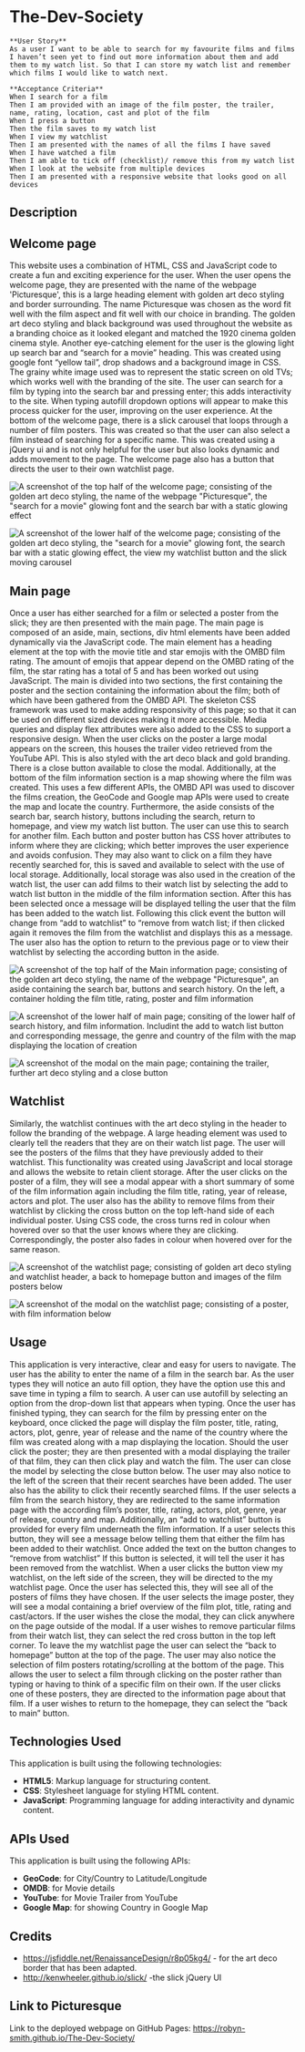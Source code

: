 # The-Dev-Society
```
**User Story**
As a user I want to be able to search for my favourite films and films I haven’t seen yet to find out more information about them and add them to my watch list. So that I can store my watch list and remember which films I would like to watch next. 

**Acceptance Criteria**
When I search for a film
Then I am provided with an image of the film poster, the trailer, name, rating, location, cast and plot of the film
When I press a button
Then the film saves to my watch list
When I view my watchlist 
Then I am presented with the names of all the films I have saved
When I have watched a film 
Then I am able to tick off (checklist)/ remove this from my watch list
When I look at the website from multiple devices
Then I am presented with a responsive website that looks good on all devices
```
## Description
## Welcome page
This website uses a combination of HTML, CSS and JavaScript code to create a fun and exciting experience for the user. When the user opens the welcome page, they are presented with the name of the webpage 'Picturesque', this is a large heading element with golden art deco styling and border surrounding. The name Picturesque was chosen as the word fit well with the film aspect and fit well with our choice in branding. The golden art deco styling and black background was used throughout the website as a branding choice as it looked elegant and matched the 1920 cinema golden cinema style. Another eye-catching element for the user is the glowing light up search bar and “search for a movie” heading. This was created using google font “yellow tail”, drop shadows and a background image in CSS. The grainy white image used was to represent the static screen on old TVs; which works well with the branding of the site. The user can search for a film by typing into the search bar and pressing enter; this adds interactivity to the site. When typing autofill dropdown options will appear to make this process quicker for the user, improving on the user experience. At the bottom of the welcome page, there is a slick carousel that loops through a number of film posters. This was created so that the user can also select a film instead of searching for a specific name. This was created using a jQuery ui and is not only helpful for the user but also looks dynamic and adds movement to the page. The welcome page also has a button that directs the user to their own watchlist page.

![A screenshot of the top half of the welcome page; consisting of the golden art deco styling, the name of the webpage "Picturesque", the "search for a movie" glowing font and the search bar with a static glowing effect](./assets/images/screenshot1.png)

![A screenshot of the lower half of the welcome page; consisting of the golden art deco styling, the "search for a movie" glowing font, the search bar with a static glowing effect, the view my watchlist button and the slick moving carousel](./assets/images/screenshot2.png)

## Main page
Once a user has either searched for a film or selected a poster from the slick; they are then presented with the main page. The main page is composed of an aside, main, sections, div html elements have been added dynamically via the JavaScript code. The main element has a heading element at the top with the movie title and star emojis with the OMBD film rating. The amount of emojis that appear depend on the OMBD rating of the film, the star rating has a total of 5 and has been worked out using JavaScript. The main is divided into two sections, the first containing the poster and the section containing the information about the film; both of which have been gathered from the OMBD API. The skeleton CSS framework was used to make adding responsivity of this page; so that it can be used on different sized devices making it more accessible. Media queries and display flex attributes were also added to the CSS to support a responsive design. When the user clicks on the poster a large modal appears on the screen, this houses the trailer video retrieved from the YouTube API. This is also styled with the art deco black and gold branding. There is a close button available to close the modal. Additionally, at the bottom of the film information section is a map showing where the film was created. This uses a few different APIs, the OMBD API was used to discover the films creation, the GeoCode and Google map APIs were used to create the map and locate the country. 
Furthermore, the aside consists of the search bar, search history, buttons including the search, return to homepage, and view my watch list button. The user can use this to search for another film. Each button and poster button has CSS hover attributes to inform where they are clicking; which better improves the user experience and avoids confusion. They may also want to click on a film they have recently searched for, this is saved and available to select with the use of local storage. Additionally, local storage was also used in the creation of the watch list, the user can add films to their watch list by selecting the add to watch list button in the middle of the film information section. After this has been selected once a message will be displayed telling the user that the film has been added to the watch list. Following this click event the button will change from “add to watchlist” to “remove from watch list; if then clicked again it removes the film from the watchlist and displays this as a message. The user also has the option to return to the previous page or to view their watchlist by selecting the according button in the aside.

![A screenshot of the top half of the Main information page; consisting of the golden art deco styling, the name of the webpage "Picturesque", an aside containing the search bar, buttons and search history. On the left, a container holding the film title, rating, poster and film information](./assets/images/screenshot3.png)

![A screenshot of the lower half of main page; consiting of the lower half of search history, and film information. Includint the add to watch list button and corresponding message, the genre and country of the film with the map displaying the location of creation](./assets/images/screenshot4.png)

![A screenshot of the modal on the main page; containing the trailer, further art deco styling and a close button](./assets/images/screenshot5.png)

## Watchlist
Similarly, the watchlist continues with the art deco styling in the header to follow the branding of the webpage. A large heading element was used to clearly tell the readers that they are on their watch list page. The user will see the posters of the films that they have previously added to their watchlist. This functionality was created using JavaScript and local storage and allows the website to retain client storage. After the user clicks on the poster of a film, they will see a modal appear with a short summary of some of the film information again including the film title, rating, year of release, actors and plot. The user also has the ability to remove films from their watchlist by clicking the cross button on the top left-hand side of each individual poster. Using CSS code, the cross turns red in colour when hovered over so that the user knows where they are clicking. Correspondingly, the poster also fades in colour when hovered over for the same reason.

![A screenshot of the watchlist page; consisting of golden art deco styling and watchlist header, a back to homepage button and images of the film posters below](./assets/images/screenshot6.png)

![A screenshot of the modal on the watchlist page; consisting of a poster, with film information below](./assets/images/screenshot7.png)

## Usage
This application is very interactive, clear and easy for users to navigate. The user has the ability to enter the name of a film in the search bar. As the user types they will notice an auto fill option, they have the option use this and save time in typing a film to search. A user can use autofill by selecting an option from the drop-down list that appears when typing. Once the user has finished typing, they can search for the film by pressing enter on the keyboard, once clicked the page will display the film poster, title, rating, actors, plot, genre, year of release and the name of the country where the film was created along with a map displaying the location. Should the user click the poster; they are then presented with a modal displaying the trailer of that film, they can then click play and watch the film. The user can close the model by selecting the close button below. The user may also notice to the left of the screen that their recent searches have been added. The user also has the ability to click their recently searched films. If the user selects a film from the search history, they are redirected to the same information page with the according film’s poster, title, rating, actors, plot, genre, year of release, country and map. 
Additionally, an “add to watchlist” button is provided for every film underneath the film information. If a user selects this button, they will see a message below telling them that either the film has been added to their watchlist. Once added the text on the button changes to “remove from watchlist” If this button is selected, it will tell the user it has been removed from the watchlist. When a user clicks the button view my watchlist, on the left side of the screen, they will be directed to the my watchlist page. Once the user has selected this, they will see all of the posters of films they have chosen. If the user selects the image poster, they will see a modal containing a brief overview of the film plot, title, rating and cast/actors. If the user wishes the close the modal, they can click anywhere on the page outside of the modal. If a user wishes to remove particular films from their watch list, they can select the red cross button in the top left corner. To leave the my watchlist page the user can select the “back to homepage” button at the top of the page. The user may also notice the selection of film posters rotating/scrolling at the bottom of the page. This allows the user to select a film through clicking on the poster rather than typing or having to think of a specific film on their own. If the user clicks one of these posters, they are directed to the information page about that film. If a user wishes to return to the homepage, they can select the “back to main” button.

## Technologies Used
This application is built using the following technologies:
- **HTML5**: Markup language for structuring content.
- **CSS**: Stylesheet language for styling HTML content.
- **JavaScript**: Programming language for adding interactivity and dynamic content.

## APIs Used
This application is built using the following APIs:
- **GeoCode**: for City/Country to Latitude/Longitude
- **OMDB**: for Movie details
- **YouTube**: for Movie Trailer from YouTube
- **Google Map**: for showing Country in Google Map

## Credits
 - https://jsfiddle.net/RenaissanceDesign/r8p05kg4/ - for the art deco border that has been adapted.
 - http://kenwheeler.github.io/slick/ -the slick jQuery UI

## Link to Picturesque
 Link to the deployed webpage on GitHub Pages:
 https://robyn-smith.github.io/The-Dev-Society/
